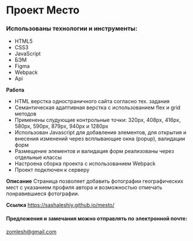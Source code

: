 # Проект Место

### Использованы технологии и инструменты:
* HTML5
* CSS3
* JavaScript
* БЭМ
* Figma
* Webpack
* Api

**Работа**
* HTML верстка одностраничного сайта согласно тех. задания
* Семантическая адаптивная верстка с использованием flex и grid методов
* Применены слудующие контрольные точки: 320px, 408px, 416px, 580px, 590px, 879px, 940px и 1280px
* Использован Javascript для добавления элементов, для открытия и внесения изменений через всплывающие окна (popup), валидации форм
* Размещение элементов и валидация форм реализованы через отдельные классы
* Настроена сборка проекта с использованием Webpack
* Проект подключен к серверу


**Описание**
Страница позволяет добавить фотографии географических мест с указанием профиля автора и возможностью отмечать понравившиеся фотографии.

**Ссылка**
https://sashaleshiy.github.io/mesto/

#### Предложения и замечания можно отправлять по электронной почте:
zomlesh@gmail.com
